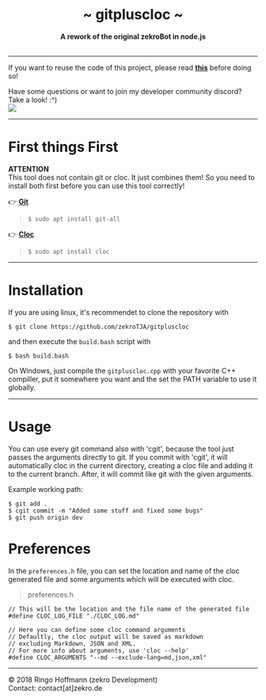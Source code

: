  <div align="center">
     <h1>~ gitpluscloc ~</h1>
     <strong>A rework of the original zekroBot in node.js</strong><br><br>
 </div>

---


If you want to reuse the code of this project, please read **[this](http://s.zekro.de/codepolicy)** before doing so!

Have some questions or want to join my developer community discord? Take a look! :^)
<br/><a href="http://discord.zekro.de"><img src="https://discordapp.com/api/guilds/307084334198816769/embed.png"/></a>

----

# First things First

**ATTENTION**  
This tool does not contain git or cloc. It just combines them! So you need to install both first before you can use this tool correctly!

👉 [**Git**](https://git-scm.com/downloads)  
> `$ sudo apt install git-all`

👉 [**Cloc**](https://github.com/AlDanial/cloc)  
> `$ sudo apt install cloc`

----

# Installation

If you are using linux, it's recommendet to clone the repository with
```
$ git clone https://github.com/zekroTJA/gitpluscloc
```
and then execute the `build.bash` script with
```
$ bash build.bash
```

On Windows, just compile the `gitpluscloc.cpp` with your favorite C++ compiller, put it somewhere you want and the set the PATH variable to use it globally.

----

# Usage

You can use every git command also with 'cgit', because the tool just passes the arguments directly to git. If you commit with 'cgit', it will automatically cloc in the current directory, creating a cloc file and adding it to the current branch. After, it will commit like git with the given arguments.

Example working path:
```
$ git add .
$ cgit commit -m "Added some stuff and fixed some bugs"
$ git push origin dev
```

# Preferences

In the `preferences.h` file, you can set the location and name of the cloc generated file and some arguments which will be executed with cloc.

> preferences.h
```
// This will be the location and the file name of the generated file
#define CLOC_LOG_FILE "./CLOC_LOG.md"

// Here you can define some cloc command arguments
// Defaultly, the cloc output will be saved as markdown
// excluding Markdown, JSON and XML.
// For more info about arguments, use 'cloc --help'
#define CLOC_ARGUMENTS "--md --exclude-lang=md,json,xml"
```

----

© 2018 Ringo Hoffmann (zekro Development)  
Contact: contact[at]zekro.de
